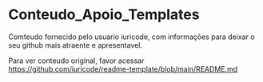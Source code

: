 # Conteudo_Apoio_Templates
Comteudo fornecido pelo usuario iuricode, com informações para deixar o seu github mais atraente e apresentavel.

Para ver conteudo original, favor acessar https://github.com/iuricode/readme-template/blob/main/README.md
